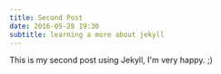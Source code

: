 ```yaml
---
title: Second Post
date: 2016-05-28 19:30
subtitle: learning a more about jekyll
---
```


This is my second post using Jekyll, I'm very happy. ;)